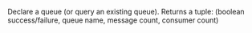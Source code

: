 Declare a queue (or query an existing queue). Returns a tuple: (boolean success/failure, queue name, message count, consumer count)
